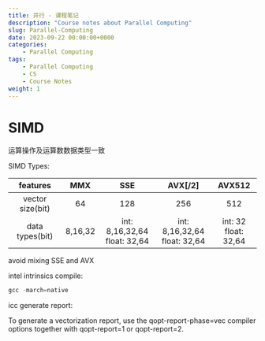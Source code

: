 ```yaml
---
title: 并行 - 课程笔记
description: "Course notes about Parallel Computing"
slug: Parallel-Computing
date: 2023-09-22 00:00:00+0000
categories:
    - Parallel Computing
tags:
    - Parallel Computing
    - CS
    - Course Notes
weight: 1
---
```


# SIMD

运算操作及运算数数据类型一致

SIMD Types:

|features|MMX|SSE|AVX[/2]|AVX512|
|:-:|:-:|:-:|:-:|:-:|
|vector size(bit)|64|128|256|512|
|data types(bit)|8,16,32|int: 8,16,32,64<br>float: 32,64|int: 8,16,32,64<br>float: 32,64|int: 32<br>float: 32,64|

avoid mixing SSE and AVX

intel intrinsics compile:

```C
gcc -march=native
```

icc generate report:

To generate a vectorization report, use the qopt-report-phase=vec compiler options together with qopt-report=1 or qopt-report=2.